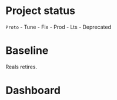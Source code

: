 Project status
==============

`Proto` - Tune - Fix - Prod - Lts - Deprecated

Baseline
========
Reals retires.

Dashboard
=========